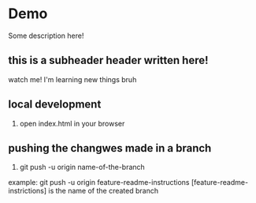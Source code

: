 # Demo


Some description here!


## this is a subheader header written here!


watch me! I'm learning new things bruh

## local development

1. open index.html in your browser

## pushing the changwes made in a branch 

1. git push -u origin name-of-the-branch 

example: git push -u origin feature-readme-instructions [feature-readme-instrictions] is the name of the created branch